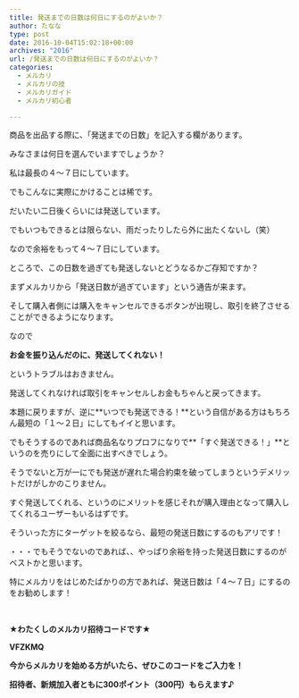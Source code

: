 ```yaml
---
title: 発送までの日数は何日にするのがよいか？
author: たなな
type: post
date: 2016-10-04T15:02:18+00:00
archives: "2016"
url: /発送までの日数は何日にするのがよいか？
categories:
  - メルカリ
  - メルカリの技
  - メルカリガイド
  - メルカリ初心者

---
```

商品を出品する際に、「発送までの日数」を記入する欄があります。

みなさまは何日を選んでいますでしょうか？

私は最長の４〜７日にしています。

でもこんなに実際にかけることは稀です。

だいたい二日後くらいには発送しています。

でもいつもできるとは限らない、雨だったりしたら外に出たくないし（笑）

なので余裕をもって４〜７日にしています。

ところで、この日数を過ぎても発送しないとどうなるかご存知ですか？

まずメルカリから「発送日数が過ぎています」という通告が来ます。

そして購入者側には購入をキャンセルできるボタンが出現し、取引を終了させることができるようになります。

なので

**お金を振り込んだのに、発送してくれない！**

というトラブルはおきません。

発送してくれなければ取引をキャンセルしお金もちゃんと戻ってきます。

本題に戻りますが、逆に**いつでも発送できる！**という自信がある方はもちろん最短の「１〜２日」にしてもイイと思います。

でもそうするのであれば商品名なりプロフになりで**「すぐ発送できる！」**というのを売りにして全面に出すべきでしょう。

そうでないと万が一にでも発送が遅れた場合約束を破ってしまうというデメリットだけがしかのこりません。

すぐ発送してくれる、というのにメリットを感じそれが購入理由となって購入してくれるユーザーもいるはずです。

そういった方にターゲットを絞るなら、最短の発送日数にするのもアリです！

・・・でもそうでないのであれば、、やっぱり余裕を持った発送日数にするのがベストかと思います。

特にメルカリをはじめたばかりの方であれば、発送日数は「４〜７日」にするのをお勧めします！

&nbsp;

**★わたくしのメルカリ招待コードです★**

**VFZKMQ**

**今からメルカリを始める方がいたら、ぜひこのコードをご入力を！**

**招待者、新規加入者ともに300ポイント（300円）もらえます♪**
